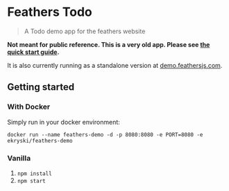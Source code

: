 # Feathers Todo

> A Todo demo app for the feathers website

**Not meant for public reference. This is a very old app. Please see [the quick start guide](http://feathersjs.com/quick-start/).**

It is also currently running as a standalone version at [demo.feathersjs.com](http://demo.feathersjscom).

## Getting started

### With Docker

Simply run in your docker environment:

`docker run --name feathers-demo -d -p 8080:8080 -e PORT=8080 -e ekryski/feathers-demo`

### Vanilla

1. `npm install`
2. `npm start`